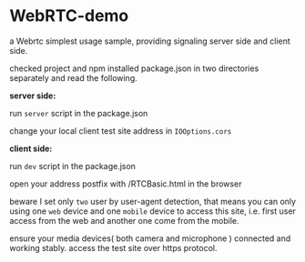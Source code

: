 # WebRTC-demo

a Webrtc simplest usage sample, providing signaling server side and client side.

checked project and npm installed package.json in two directories separately and read the following.

**server side:**

run `server` script in the package.json

change your local client test site address in ``IOOptions.cors``

**client side:**

run `dev` script in the package.json

open your address postfix with /RTCBasic.html in the browser

beware I set only `two` user by user-agent detection, that means you can only using one `web` device and one `mobile` device to access this site, i.e. first user access from the web and another one come from the mobile.

ensure your media devices( both camera and microphone ) connected and working stably. access the test site over https protocol.